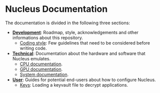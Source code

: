 Nucleus Documentation
=====================

The documentation is divided in the following three sections:

* [__Development__](development): Roadmap, style, acknowledgements and other informations about this repository.
    * [Coding style](development/coding-style.md): Few guidelines that need to be considered before writing code.
* [__Technical__](technical): Documentation about the hardware and software that Nucleus emulates.
    * [CPU documentation](technical/cpu.md).
    * [GPU documentation](technical/gpu.md).
    * [System documentation](technical/system.md).
* [__User__](user): Guides for potential end-users about how to configure Nucleus.
    * [Keys](user/keys.md): Loading a keyvault file to decrypt applications.
